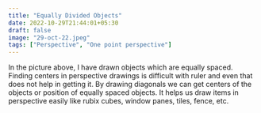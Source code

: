 ```yaml
---
title: "Equally Divided Objects"
date: 2022-10-29T21:44:01+05:30
draft: false
image: "29-oct-22.jpeg"
tags: ["Perspective", "One point perspective"]
---
```


In the picture above, I have drawn objects which are equally spaced. Finding centers in perspective drawings is difficult with ruler and even that does not help in getting it. By drawing diagonals we can get centers of the objects or position of equally spaced objects. It helps us draw items in perspective easily like rubix cubes, window panes, tiles, fence, etc.
